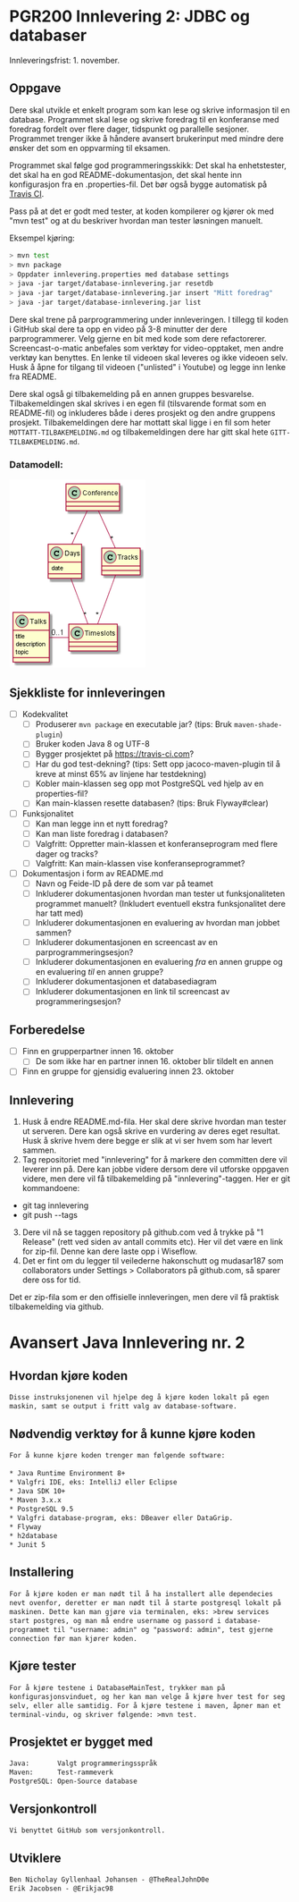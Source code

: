 # PGR200 Innlevering 2: JDBC og databaser

Innleveringsfrist: 1. november.

## Oppgave

Dere skal utvikle et enkelt program som kan lese og skrive informasjon til en database. Programmet skal lese og skrive foredrag til en konferanse med foredrag fordelt over flere dager, tidspunkt og parallelle sesjoner. Programmet trenger ikke å håndere avansert brukerinput med mindre dere ønsker det som en oppvarming til eksamen.

Programmet skal følge god programmeringsskikk: Det skal ha enhetstester, det skal ha en god README-dokumentasjon, det skal hente inn konfigurasjon fra en .properties-fil. Det bør også bygge automatisk på [Travis CI](https://travis-ci.com).

Pass på at det er godt med tester, at koden kompilerer og kjører ok med "mvn test" og at du beskriver hvordan man tester løsningen manuelt.

Eksempel kjøring:

```bash
> mvn test
> mvn package
> Oppdater innlevering.properties med database settings
> java -jar target/database-innlevering.jar resetdb
> java -jar target/database-innlevering.jar insert "Mitt foredrag"
> java -jar target/database-innlevering.jar list
```

Dere skal trene på parprogrammering under innleveringen. I tillegg til koden i GitHub skal dere ta opp en video på 3-8 minutter der dere parprogrammerer. Velg gjerne en bit med kode som dere refactorerer. Screencast-o-matic anbefales som verktøy for video-opptaket, men andre verktøy kan benyttes. En lenke til videoen skal leveres og ikke videoen selv. Husk å åpne for tilgang til videoen ("unlisted" i Youtube) og legge inn lenke fra README.

Dere skal også gi tilbakemelding på en annen gruppes besvarelse. Tilbakemeldingen skal skrives i en egen fil (tilsvarende format som en README-fil) og inkluderes både i deres prosjekt og den andre gruppens prosjekt. Tilbakemeldingen dere har mottatt skal ligge i en fil som heter `MOTTATT-TILBAKEMELDING.md` og tilbakemeldingen dere har gitt skal hete `GITT-TILBAKEMELDING.md`.


### Datamodell:

![Architecture Overview](doc/datamodell.png)

## Sjekkliste for innleveringen

- [ ] Kodekvalitet
    - [ ] Produserer `mvn package` en executable jar? (tips: Bruk `maven-shade-plugin`)
    - [ ] Bruker koden Java 8 og UTF-8
    - [ ] Bygger prosjektet på https://travis-ci.com?
    - [ ] Har du god test-dekning? (tips: Sett opp jacoco-maven-plugin til å kreve at minst 65% av linjene har testdekning)
    - [ ] Kobler main-klassen seg opp mot PostgreSQL ved hjelp av en properties-fil?
    - [ ] Kan main-klassen resette databasen? (tips: Bruk Flyway#clear)
- [ ] Funksjonalitet
    - [ ] Kan man legge inn et nytt foredrag?
    - [ ] Kan man liste foredrag i databasen?
    - [ ] Valgfritt: Oppretter main-klassen et konferanseprogram med flere dager og tracks?
    - [ ] Valgfritt: Kan main-klassen vise konferanseprogrammet?
- [ ] Dokumentasjon i form av README.md
    - [ ] Navn og Feide-ID på dere de som var på teamet
    - [ ] Inkluderer dokumentasjonen hvordan man tester ut funksjonaliteten programmet manuelt? (Inkludert eventuell ekstra funksjonalitet dere har tatt med)
    - [ ] Inkluderer dokumentasjonen en evaluering av hvordan man jobbet sammen?
    - [ ] Inkluderer dokumentasjonen en screencast av en parprogrammeringsesjon?
    - [ ] Inkluderer dokumentasjonen en evaluering _fra_ en annen gruppe og en evaluering _til_ en annen gruppe?
    - [ ] Inkluderer dokumentasjonen et databasediagram
    - [ ] Inkluderer dokumentasjonen en link til screencast av programmeringsesjon?

## Forberedelse

- [ ] Finn en grupperpartner innen 16. oktober
    - [ ] De som ikke har en partner innen 16. oktober blir tildelt en annen
- [ ] Finn en gruppe for gjensidig evaluering innen 23. oktober

## Innlevering

1. Husk å endre README.md-fila. Her skal dere skrive hvordan man tester ut serveren. Dere kan også skrive en vurdering av deres eget resultat. Husk å skrive hvem dere begge er slik at vi ser hvem som har levert sammen.
2. Tag repositoriet med "innlevering" for å markere den committen dere vil leverer inn på. Dere kan jobbe videre dersom dere vil utforske oppgaven videre, men dere vil få tilbakemelding på "innlevering"-taggen. Her er git kommandoene:
  * git tag innlevering
  * git push --tags
3. Dere vil nå se taggen repository på github.com ved å trykke på "1 Release" (rett ved siden av antall commits etc). Her vil det være en link for zip-fil. Denne kan dere laste opp i Wiseflow.
4. Det er fint om du legger til veilederne hakonschutt og mudasar187 som collaborators under Settings > Collaborators på github.com, så sparer dere oss for tid.

Det er zip-fila som er den offisielle innleveringen, men dere vil få praktisk tilbakemelding via github.


# Avansert Java Innlevering nr. 2

## Hvordan kjøre koden
    Disse instruksjonenen vil hjelpe deg å kjøre koden lokalt på egen maskin, samt se output i fritt valg av database-software.

## Nødvendig verktøy for å kunne kjøre koden
    For å kunne kjøre koden trenger man følgende software:

    * Java Runtime Environment 8+ 
    * Valgfri IDE, eks: IntelliJ eller Eclipse
    * Java SDK 10+
    * Maven 3.x.x
    * PostgreSQL 9.5
    * Valgfri database-program, eks: DBeaver eller DataGrip.
    * Flyway
    * h2database
    * Junit 5

## Installering 
    For å kjøre koden er man nødt til å ha installert alle dependecies nevt ovenfor, deretter er man nødt til å starte postgresql lokalt på maskinen. Dette kan man gjøre via terminalen, eks: >brew services start postgres, og man må endre username og passord i database-programmet til "username: admin" og "password: admin", test gjerne connection før man kjører koden.

## Kjøre tester
    For å kjøre testene i DatabaseMainTest, trykker man på konfigurasjonsvinduet, og her kan man velge å kjøre hver test for seg selv, eller alle samtidig. For å kjøre testene i maven, åpner man et terminal-vindu, og skriver følgende: >mvn test.

## Prosjektet er bygget med
    Java:       Valgt programmeringsspråk 
    Maven:      Test-rammeverk 
    PostgreSQL: Open-Source database

## Versjonkontroll
    Vi benyttet GitHub som versjonkontroll. 

## Utviklere
    Ben Nicholay Gyllenhaal Johansen - @TheRealJohnD0e
    Erik Jacobsen - @Erikjac98









